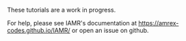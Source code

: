 These tutorials are a work in progress.

For help, please see IAMR's documentation at
https://amrex-codes.github.io/IAMR/
or open an issue on github.